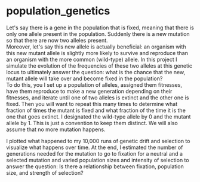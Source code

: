 # population_genetics
Let's say there is a gene in the population that is fixed, meaning that there is only one allele present in the population.  Suddenly there is a new mutation so that there are now two alleles present.  
Moreover, let's say this new allele is actually beneficial:  an organism with this new mutant allele is slightly more likely to survive and reproduce than an organism with the more common (wild-type) allele.
In this project I simulate the evolution of the frequencies of these two alleles at this genetic locus to ultimately answer the question:  what is the chance that the new, mutant allele will take over and become fixed in the population?  
To do this, you I set up a population of alleles, assigned them fitnesses, have them reproduce to make a new generation depending on their fitnesses, and iterate until one of two alleles is extinct and the other one is fixed.  Then you will want to repeat this many times to determine what fraction of times the mutant is fixed and what fraction of the time it is the one that goes extinct.
I designated the wild-type allele by 0 and the mutant allele by 1. This is just a convention to keep them distinct. We will also assume that no more mutation happens.  

I plotted what happened to my 10,000 runs of genetic drift and selection to visualize what happens over time.
At the end, I estimated the number of generations needed for the mutation to go to fixation for a neutral and a selected mutation and varied population sizes and intensity of selection to answer the question: 
Is there a relationship between fixation, population size, and strength of selection?
